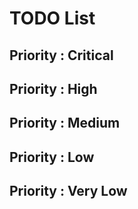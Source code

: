 # TODO List

## Priority : Critical
  

## Priority : High
  

## Priority : Medium
  

## Priority : Low
  

## Priority : Very Low
  
